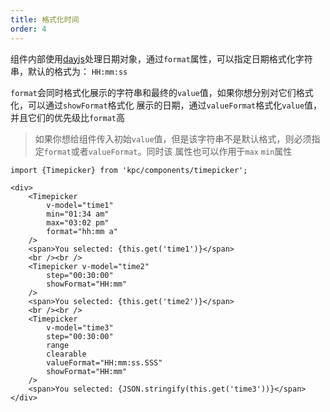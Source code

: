 ```yaml
---
title: 格式化时间 
order: 4 
---
```


组件内部使用[dayjs][1]处理日期对象，通过`format`属性，可以指定日期格式化字符串，默认的格式为：
`HH:mm:ss`

`format`会同时格式化展示的字符串和最终的`value`值，如果你想分别对它们格式化，可以通过`showFormat`格式化
展示的日期，通过`valueFormat`格式化`value`值，并且它们的优先级比`format`高

> 如果你想给组件传入初始`value`值，但是该字符串不是默认格式，则必须指定`format`或者`valueFormat`。同时该
> 属性也可以作用于`max` `min`属性

```vdt
import {Timepicker} from 'kpc/components/timepicker';

<div>
    <Timepicker 
        v-model="time1"
        min="01:34 am"
        max="03:02 pm" 
        format="hh:mm a"
    />
    <span>You selected: {this.get('time1')}</span>
    <br /><br />
    <Timepicker v-model="time2"
        step="00:30:00"
        showFormat="HH:mm"
    />
    <span>You selected: {this.get('time2')}</span>
    <br /><br />
    <Timepicker
        v-model="time3"
        step="00:30:00"
        range 
        clearable
        valueFormat="HH:mm:ss.SSS"
        showFormat="HH:mm"
    />
    <span>You selected: {JSON.stringify(this.get('time3'))}</span>
</div>
```

[1]: https://github.com/iamkun/dayjs/blob/dev/docs/en/API-reference.md#list-of-all-available-formats
